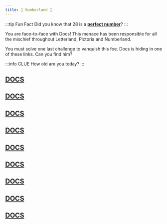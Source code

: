 ```yaml
---
title: 🧮 Numberland 🧮
---
```


:::tip Fun Fact
Did you know that 28 is a [**perfect number**](https://en.wikipedia.org/wiki/Perfect_number)?
:::

You are face-to-face with Docs! This menace has been responsible for all the
mischief throughout Letterland, Pictoria and Numberland.

You must solve one last challenge to vanquish this foe. Docs is hiding in one
of these links. Can you find him?

:::info CLUE
How old are you today?
:::

## [DOCS](numberland/28-clue.md)
## [DOCS](numberland/28-clue.md)
## [DOCS](numberland/28-clue.md)
## [DOCS](numberland/28-clue.md)
## [DOCS](numberland/28-clue.md)
## [DOCS](boss/0.md)
## [DOCS](numberland/28-clue.md)
## [DOCS](numberland/28-clue.md)
## [DOCS](numberland/28-clue.md)















